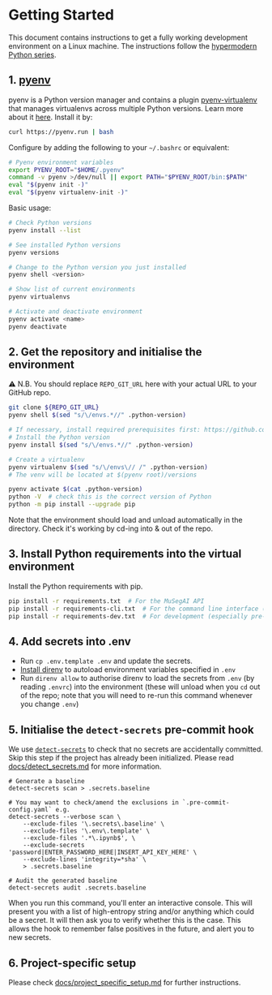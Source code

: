 # Getting Started

This document contains instructions to get a fully working development environment on a Linux machine.
The instructions follow the [hypermodern Python series](https://medium.com/@cjolowicz/hypermodern-python-d44485d9d769#6e8a).


## 1. [pyenv](https://github.com/pyenv/pyenv)

pyenv is a Python version manager and contains a plugin [pyenv-virtualenv](https://github.com/pyenv/pyenv-virtualenv) that manages virtualenvs across multiple Python versions. Learn more about it [here](https://realpython.com/intro-to-pyenv/). Install it by:

```sh
curl https://pyenv.run | bash
```

Configure by adding the following to your `~/.bashrc` or equivalent:

```sh
# Pyenv environment variables
export PYENV_ROOT="$HOME/.pyenv"
command -v pyenv >/dev/null || export PATH="$PYENV_ROOT/bin:$PATH"
eval "$(pyenv init -)"
eval "$(pyenv virtualenv-init -)"
```

Basic usage:

```sh
# Check Python versions
pyenv install --list

# See installed Python versions
pyenv versions

# Change to the Python version you just installed
pyenv shell <version>

# Show list of current environments
pyenv virtualenvs

# Activate and deactivate environment
pyenv activate <name>
pyenv deactivate
```

## 2. Get the repository and initialise the environment

⚠️ N.B. You should replace `REPO_GIT_URL` here with your actual URL to your GitHub repo.

```sh
git clone ${REPO_GIT_URL}
pyenv shell $(sed "s/\/envs.*//" .python-version)

# If necessary, install required prerequisites first: https://github.com/pyenv/pyenv/wiki/Common-build-problems
# Install the Python version
pyenv install $(sed "s/\/envs.*//" .python-version)

# Create a virtualenv
pyenv virtualenv $(sed "s/\/envs\// /" .python-version)
# The venv will be located at $(pyenv root)/versions

pyenv activate $(cat .python-version)
python -V  # check this is the correct version of Python
python -m pip install --upgrade pip
```

Note that the environment should load and unload automatically in the directory. Check it's working by cd-ing into & out of the repo.


## 3. Install Python requirements into the virtual environment

Install the Python requirements with pip.

```sh
pip install -r requirements.txt  # For the MuSegAI API
pip install -r requirements-cli.txt  # For the command line interface (CLI)
pip install -r requirements-dev.txt  # For development (especially pre-commit hook)
```


## 4. Add secrets into .env

  - Run `cp .env.template .env` and update the secrets.
  - [Install direnv](https://direnv.net/) to autoload environment variables specified in `.env`
  - Run `direnv allow` to authorise direnv to load the secrets from `.env` (by reading `.envrc`) into the environment
    (these will unload when you `cd` out of the repo; note that you will need to re-run this
    command whenever you change `.env`)


## 5. Initialise the `detect-secrets` pre-commit hook

We use [`detect-secrets`](https://github.com/Yelp/detect-secrets) to check that no secrets are
accidentally committed. Skip this step if the project has already been initialized.
Please read [docs/detect_secrets.md](docs/detect_secrets.md) for more information.


```shell
# Generate a baseline
detect-secrets scan > .secrets.baseline

# You may want to check/amend the exclusions in `.pre-commit-config.yaml` e.g.
detect-secrets --verbose scan \
    --exclude-files '\.secrets\.baseline' \
    --exclude-files '\.env\.template' \
    --exclude-files '.*\.ipynb$', \
    --exclude-secrets 'password|ENTER_PASSWORD_HERE|INSERT_API_KEY_HERE' \
    --exclude-lines 'integrity=*sha' \
    > .secrets.baseline

# Audit the generated baseline
detect-secrets audit .secrets.baseline
```

When you run this command, you'll enter an interactive console. This will present you with a list
of high-entropy string and/or anything which could be a secret. It will then ask you to verify
whether this is the case. This allows the hook to remember false positives in the future, and alert
you to new secrets.


## 6. Project-specific setup

Please check [docs/project_specific_setup.md](docs/project_specific_setup.md) for further instructions.
